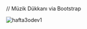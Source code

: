 // Müzik Dükkanı via Bootstrap

![hafta3odev1](https://github.com/Roq4/Patika/assets/94978121/195cc46e-24f1-428e-8335-37de233e0c26)
